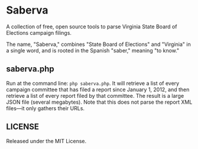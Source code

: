 # Saberva

A collection of free, open source tools to parse Virginia State Board of Elections campaign filings.

The name, "Saberva," combines "State Board of Elections" and "Virginia" in a single word, and is rooted in the Spanish "saber," meaning "to know."

## saberva.php

Run at the command line: `php saberva.php`. It will retrieve a list of every campaign committee that has filed a report since January 1, 2012, and then retrieve a list of every report filed by that committee. The result is a large JSON file (several megabytes). Note that this does not parse the report XML files—it only gathers their URLs.

## LICENSE
Released under the MIT License.

